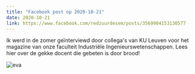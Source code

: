 ```yaml
---
title: "Facebook post op 2020-10-21"
date: 2020-10-21
link: https://www.facebook.com/redzuurdesem/posts/3569904153130577
---
```


Ik werd in de zomer geïnterviewd door collega's van KU Leuven voor het magazine van onze faculteit Industriële Ingenieurswetenschappen. Lees hier over de gekke docent die gebeten is door brood!

![eva](/fb/docentindekijker.jpg)
